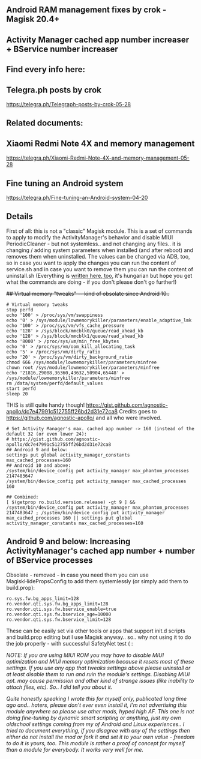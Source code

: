 ## Android RAM management fixes by crok - Magisk 20.4+

## Activity Manager cached app number increaser + BService number increaser

## Find every info here:

## Telegra.ph posts by crok
https://telegra.ph/Telegraph-posts-by-crok-05-28

## Related documents:

## Xiaomi Redmi Note 4X and memory management
https://telegra.ph/Xiaomi-Redmi-Note-4X-and-memory-management-05-28

## Fine tuning an Android system
https://telegra.ph/Fine-tuning-an-Android-system-04-20

## Details

First of all: this is not a "classic" Magisk module.
This is a set of commands to apply to modify the ActivityManager's behavior and disable MIUI PeriodicCleaner - but not systemless.. and not changing any files.. it is changing / adding system parameters when installed (and after reboot) and removes them when uninstalled.
The values can be changed via ADB, too, so in case you want to apply the changes you can run the content of service.sh and in case you want to remove them you can run the content of uninstall.sh (Everything is [written here, too](https://logout.hu/bejegyzes/crok/android_activitymanager_am_es_memoriahasznalat_jav.html), it's hungarian but hope you get what the commands are doing - if you don't please don't go further!)

~~## Virtual memory "tweaks"  --  kind of obsolate since Android 10..~~
```
# Virtual memory tweaks
stop perfd
echo '100' > /proc/sys/vm/swappiness
echo '0' > /sys/module/lowmemorykiller/parameters/enable_adaptive_lmk
echo '100' > /proc/sys/vm/vfs_cache_pressure
echo '128' > /sys/block/mmcblk0/queue/read_ahead_kb
echo '128' > /sys/block/mmcblk1/queue/read_ahead_kb
echo '8000' > /proc/sys/vm/min_free_kbytes
echo '0' > /proc/sys/vm/oom_kill_allocating_task
echo '5' > /proc/sys/vm/dirty_ratio
echo '20' > /proc/sys/vm/dirty_background_ratio
chmod 666 /sys/module/lowmemorykiller/parameters/minfree
chown root /sys/module/lowmemorykiller/parameters/minfree
echo '21816,29088,36360,43632,50904,65448' > /sys/module/lowmemorykiller/parameters/minfree
rm /data/system/perfd/default_values
start perfd
sleep 20

```

THIS is still quite handy though!
https://gist.github.com/agnostic-apollo/dc7e47991c512755ff26bd2d31e72ca8
Credits goes to https://github.com/agnostic-apollo/ and all who were involved.

```
# Set Activity Manager's max. cached app number -> 160 (instead of the default 32 (or even lower 24):
# https://gist.github.com/agnostic-apollo/dc7e47991c512755ff26bd2d31e72ca8
## Android 9 and below:
settings put global activity_manager_constants max_cached_processes=160
## Android 10 and above:
/system/bin/device_config put activity_manager max_phantom_processes 2147483647
/system/bin/device_config put activity_manager max_cached_processes 160

## Combined:
[ $(getprop ro.build.version.release) -gt 9 ] && /system/bin/device_config put activity_manager max_phantom_processes 2147483647 ; /system/bin/device_config put activity_manager max_cached_processes 160 || settings put global activity_manager_constants max_cached_processes=160
```

## Android 9 and below: Increasing ActivityManager's cached app number + number of BService processes
Obsolate - removed - in case you need them you can use MagiskHidePropsConfig to add them systemlessly (or simply add them to build.prop):
```
ro.sys.fw.bg_apps_limit=128
ro.vendor.qti.sys.fw.bg_apps_limit=128
ro.vendor.qti.sys.fw.bservice_enable=true
ro.vendor.qti.sys.fw.bservice_age=10000
ro.vendor.qti.sys.fw.bservice_limit=128
```


These can be easily set via other tools or apps that support init.d scripts and build.prop editing but I use Magisk anyway.. so.. why not using it to do the job properly - with successful SafetyNet test    ( :


*NOTE: If you are using MIUI ROM you may have to disable MIUI optimization and MIUI memory optimization because it resets most of these settings. If you use any app that tweaks settings above please uninstall or at least disable them to run and ruin the module's settings. Disabling MIUI opt. may cause permission and other kind of strange issues (like inability to attach files, etc). So.. I did tell you about it.*



_Quite honestly speaking I wrote this for myself only,
publicated long time ago and.. haters, please don't ever even install it,
I'm not advertising this module anywhere so please use other mods, hyped high AF.
This one is not doing fine-tuning by dynamic smart scripting or anything,
just my own oldschool settings coming from my of Android and Linux experiences..
I tried to document everything, if you disagree with any of the settings then either
do not install the mod or fork it and set it to your own value - freedom to do it is yours, too.
This module is rather a proof of concept for myself than a module for everybody. It works very well for me._
